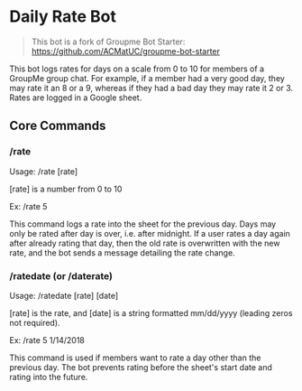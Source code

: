 # Daily Rate Bot
> This bot is a fork of Groupme Bot Starter: https://github.com/ACMatUC/groupme-bot-starter

This bot logs rates for days on a scale from 0 to 10 for members of a GroupMe group chat. For example, if a member had a very good day, they may rate it an 8 or a 9, whereas if they had a bad day they may rate it 2 or 3. Rates are logged in a Google sheet.

## Core Commands

### /rate

Usage: /rate [rate]

[rate] is a number from 0 to 10

Ex: /rate 5

This command logs a rate into the sheet for the previous day. Days may only be rated after day is over, i.e. after midnight. If a user rates a day again after already rating that day, then the old rate is overwritten with the new rate, and the bot sends a message detailing the rate change.

### /ratedate (or /daterate)

Usage: /ratedate [rate] [date]

[rate] is the rate, and [date] is a string formatted mm/dd/yyyy (leading zeros not required).

Ex: /rate 5 1/14/2018 

This command is used if members want to rate a day other than the previous day. The bot prevents rating before the sheet's start date and rating into the future.
